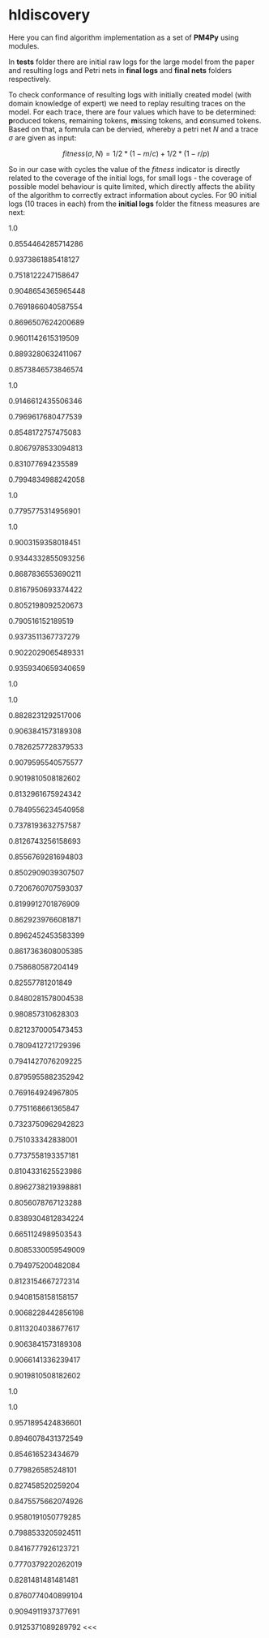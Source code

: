 # hldiscovery

Here you can find algorithm implementation as a set of __PM4Py__ using modules.

In **tests** folder there are initial raw logs for the large model from the paper and resulting logs and Petri nets in **final logs** and **final nets** folders respectively.

To check conformance of resulting logs with initially created model (with domain knowledge of expert) we need to replay resulting traces on the model. For each trace, there are four values which have to be determined: **p**roduced tokens, **r**emaining tokens, **m**issing tokens, and **c**onsumed tokens. Based on that, a fomrula can be dervied, whereby a petri net $N$ and a trace $σ$ are given as input:

$$ fitness(σ,N) = 1/2*(1-m/c)+1/2*(1-r/p) $$

So in our case with cycles the value of the $fitness$ indicator is directly related to the coverage of the initial logs, for small logs - the coverage of possible model behaviour is quite limited, which directly affects the ability of the algorithm to correctly extract information about cycles.
For 90 initial logs (10 traces in each) from the **initial logs** folder the fitness measures are next:

>>>
1.0

0.8554464285714286

0.9373861885418127

0.7518122247158647

0.9048654365965448

0.7691866040587554

0.8696507624200689

0.9601142615319509

0.8893280632411067

0.8573846573846574

1.0

0.9146612435506346

0.7969617680477539

0.8548172757475083

0.8067978533094813

0.831077694235589

0.7994834988242058

1.0

0.7795775314956901

1.0

0.9003159358018451

0.9344332855093256

0.8687836553690211

0.8167950693374422

0.8052198092520673

0.790516152189519

0.9373511367737279

0.9022029065489331

0.9359340659340659

1.0

1.0

0.8828231292517006

0.9063841573189308

0.7826257728379533

0.9079595540575577

0.9019810508182602

0.8132961675924342

0.7849556234540958

0.7378193632757587

0.8126743256158693

0.8556769281694803

0.8502909039307507

0.7206760707593037

0.8199912701876909

0.8629239766081871

0.8962452453583399

0.8617363608005385

0.758680587204149

0.82557781201849

0.8480281578004538

0.980857310628303

0.8212370005473453

0.7809412721729396

0.7941427076209225

0.8795955882352942

0.769164924967805

0.7751168661365847

0.7323750962942823

0.751033342838001

0.7737558193357181

0.8104331625523986

0.8962738219398881

0.8056078767123288

0.8389304812834224

0.6651124989503543

0.8085330059549009

0.794975200482084

0.8123154667272314

0.9408158158158157

0.9068228442856198

0.8113204038677617

0.9063841573189308

0.9066141336239417

0.9019810508182602

1.0

1.0

0.9571895424836601

0.8946078431372549

0.854616523434679

0.779826585248101

0.827458520259204

0.8475575662074926

0.9580191050779285

0.7988533205924511

0.8416777926123721

0.7770379220262019

0.8281481481481481

0.8760774040899104

0.9094911937377691

0.9125371089289792
<<<
